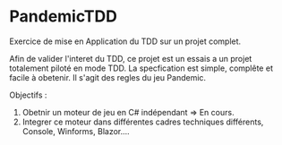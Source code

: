 # PandemicTDD
Exercice de mise en Application du TDD sur un projet complet.

Afin de valider l'interet du TDD, ce projet est un essais a un projet totalement piloté en mode TDD.
La specfication est simple, complête et facile à obetenir.
Il s'agit des regles du jeu Pandemic.

Objectifs :
1. Obetnir un moteur de jeu en C# indépendant => En cours.
2. Integrer ce moteur dans différentes cadres techniques différents, Console, Winforms, Blazor.... 
